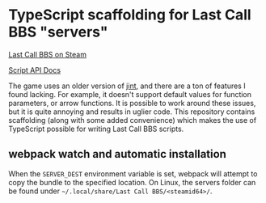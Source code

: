 # TypeScript scaffolding for Last Call BBS "servers"

[Last Call BBS on Steam](https://store.steampowered.com/app/1511780/Last_Call_BBS/) 

[Script API Docs](https://www.zachtronics.com/quickserve/)

The game uses an older version of [jint](https://github.com/sebastienros/jint), and there are a ton of features I found lacking. 
For example, it doesn't support default values for function parameters, or arrow functions. It is possible to work around these issues, but it is quite annoying and results in uglier code.
This repository contains scaffolding (along with some added convenience) which makes the use of TypeScript possible for writing Last Call BBS scripts.

## webpack watch and automatic installation

When the `SERVER_DEST` environment variable is set, webpack will attempt to copy the bundle to the specified location. 
On Linux, the servers folder can be found under `~/.local/share/Last Call BBS/<steamid64>/`.


